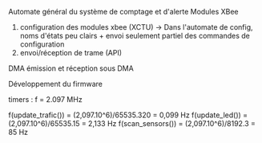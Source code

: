 Automate général du système de comptage et d'alerte
Modules XBee
1. configuration des modules xbee (XCTU) -> Dans l'automate de config, noms d'états peu clairs + envoi seulement partiel des commandes de configuration
2. envoi/réception de trame (API)

DMA
émission et réception sous DMA

Développement du firmware


timers : f = 2.097 MHz

f(update_trafic()) = (2,097.10^6)/65535.320 = 0,099 Hz
f(update_led()) = (2,097.10^6)/65535.15 = 2,133 Hz
f(scan_sensors()) = (2,097.10^6)/8192.3 = 85 Hz